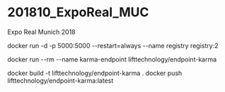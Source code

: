 # 201810_ExpoReal_MUC
Expo Real Munich 2018



docker run -d -p 5000:5000 --restart=always --name registry registry:2

docker run --rm --name karma-endpoint lifttechnology/endpoint-karma

docker build -t lifttechnology/endpoint-karma .
docker push lifttechnology/endpoint-karma:latest
